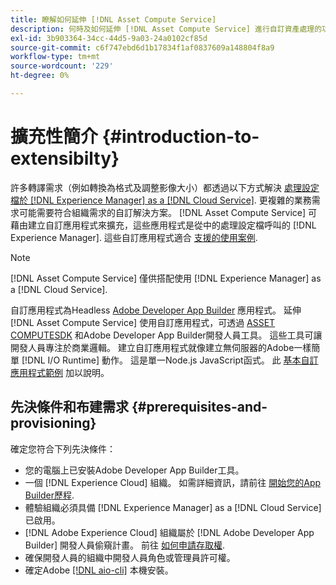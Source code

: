 ```yaml
---
title: 瞭解如何延伸 [!DNL Asset Compute Service]
description: 何時及如何延伸 [!DNL Asset Compute Service] 進行自訂資產處理的功能。
exl-id: 3b903364-34cc-44d5-9a03-24a0102cf85d
source-git-commit: c6f747ebd6d1b17834f1af0837609a148804f8a9
workflow-type: tm+mt
source-wordcount: '229'
ht-degree: 0%

---
```


# 擴充性簡介 {#introduction-to-extensibilty}

許多轉譯需求（例如轉換為格式及調整影像大小）都透過以下方式解決 [處理設定檔於 [!DNL Experience Manager] as a [!DNL Cloud Service]](https://experienceleague.adobe.com/zh-hant/docs/experience-manager-cloud-service/content/assets/asset-microservices-overview). 更複雜的業務需求可能需要符合組織需求的自訂解決方案。 [!DNL Asset Compute Service] 可藉由建立自訂應用程式來擴充，這些應用程式是從中的處理設定檔呼叫的 [!DNL Experience Manager]. 這些自訂應用程式適合 [支援的使用案例](https://experienceleague.adobe.com/zh-hant/docs/experience-manager-cloud-service/content/assets/manage/asset-microservices-configure-and-use).

>[!NOTE]
>
>[!DNL Asset Compute Service] 僅供搭配使用 [!DNL Experience Manager] as a [!DNL Cloud Service].

自訂應用程式為Headless [Adobe Developer App Builder](https://github.com/AdobeDocs/app-builder) 應用程式。 延伸 [!DNL Asset Compute Service] 使用自訂應用程式，可透過 [ASSET COMPUTESDK](https://github.com/adobe/asset-compute-sdk) 和Adobe Developer App Builder開發人員工具。 這些工具可讓開發人員專注於商業邏輯。 建立自訂應用程式就像建立無伺服器的Adobe一樣簡單 [!DNL I/O Runtime] 動作。 這是單一Node.js JavaScript函式。 此 [基本自訂應用程式範例](https://github.com/adobe/asset-compute-example-workers/blob/master/projects/worker-basic/worker-basic.js) 加以說明。

## 先決條件和布建需求 {#prerequisites-and-provisioning}

確定您符合下列先決條件：

* 您的電腦上已安裝Adobe Developer App Builder工具。
* 一個 [!DNL Experience Cloud] 組織。 如需詳細資訊，請前往 [開始您的App Builder歷程](https://developer.adobe.com/app-builder/docs/getting_started/#acquire-access-and-credentials).
* 體驗組織必須具備 [!DNL Experience Manager] as a [!DNL Cloud Service] 已啟用。
* [!DNL Adobe Experience Cloud] 組織屬於 [!DNL Adobe Developer App Builder] 開發人員偷窺計畫。 前往 [如何申請存取權](https://developer.adobe.com/app-builder/docs/overview/getting_access).
* 確保開發人員的組織中開發人員角色或管理員許可權。
* 確定Adobe [[!DNL aio-cli]](https://github.com/adobe/aio-cli) 本機安裝。

<!-- TBD for later:

* What all accesses and licenses are required?
* What all permissions are required to create, debug, and deploy custom applications?
* How do developers get access and provision the required apps?
* What is repository management?
* Anything on security and data transfer?
* What about handling personal or sensitive information?
* Custom application SLA is dependent on SLAs of various services it depends on.
* Document how the devs can get to know the KPIs of their custom applications. The KPIs are dependent on the performance at Adobe's side, amongst other things.
-->
